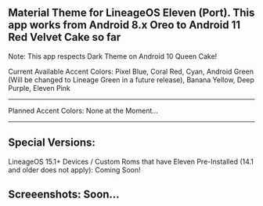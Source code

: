 Material Theme for LineageOS Eleven (Port). This app works from Android 8.x Oreo to Android 11 Red Velvet Cake so far
---------------------------------------------------------------------------------------------------------------------
Note: This app respects Dark Theme on Android 10 Queen Cake!

Current Available Accent Colors: Pixel Blue, Coral Red, Cyan, Android Green (Will be changed to Lineage Green in a future release), Banana Yellow, Deep Purple, Eleven Pink

---------------------------------------------------------------------------------------------------------------------
Planned Accent Colors: None at the Moment...

---------------------------------------------------------------------------------------------------------------------
Special Versions:
---------------------------------------------------------------------------------------------------------------------
LineageOS 15.1+ Devices / Custom Roms that have Eleven Pre-Installed (14.1 and older does not apply): Coming Soon!

Screeenshots: Soon...
---------------------------------------------------------------------------------------------------------------------
